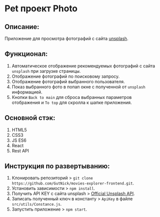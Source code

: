 # Pet проект Photo

## Описание:
Приложение для просмотра фотографий с сайта [unsplash](unsplash.com). 

## Функционал:
1. Автоматическое отображение рекомендуемых фотографий с сайта `unsplash` при загрузке страницы.
2. Отображение фотографий по поисковому запросу.
3. Отображение фотографий выбранного пользователя.
4. Показ выбранного фото в попап окне с полученной от `unsplash` информацией.
5. Кнопки `Back to main` для сброса выбранных параметров отображения и `To top` для скролла к шапке приложения.

## Основной стэк:
1. HTML5
2. CSS3
3. JS ES6
4. React
5. Rest API

## Инструкция по развертыванию:
1. Клонировать репозиторий > `git clone https://github.com/GutNick/movies-explorer-frontend.git`.
2. Установить зависимости > `npm install`.
3. Получить API KEY с сайта unsplash > [Official Unsplash API](https://unsplash.com/developers).
4. Записать полученный ключ в константу > `ApiKey` в файле `src/utils/Constance.js`.
5. Запустить приложение > `npm start`.